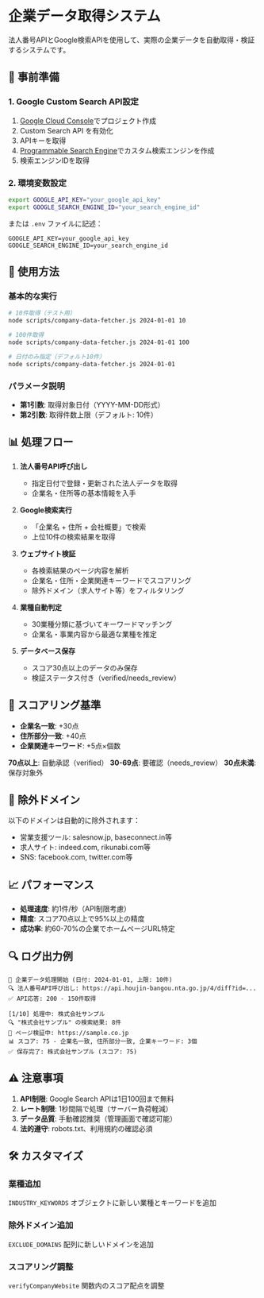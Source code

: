 # 企業データ取得システム

法人番号APIとGoogle検索APIを使用して、実際の企業データを自動取得・検証するシステムです。

## 🔧 事前準備

### 1. Google Custom Search API設定
1. [Google Cloud Console](https://console.cloud.google.com/)でプロジェクト作成
2. Custom Search API を有効化
3. APIキーを取得
4. [Programmable Search Engine](https://programmablesearchengine.google.com/)でカスタム検索エンジンを作成
5. 検索エンジンIDを取得

### 2. 環境変数設定
```bash
export GOOGLE_API_KEY="your_google_api_key"
export GOOGLE_SEARCH_ENGINE_ID="your_search_engine_id"
```

または `.env` ファイルに記述：
```
GOOGLE_API_KEY=your_google_api_key
GOOGLE_SEARCH_ENGINE_ID=your_search_engine_id
```

## 🚀 使用方法

### 基本的な実行
```bash
# 10件取得（テスト用）
node scripts/company-data-fetcher.js 2024-01-01 10

# 100件取得
node scripts/company-data-fetcher.js 2024-01-01 100

# 日付のみ指定（デフォルト10件）
node scripts/company-data-fetcher.js 2024-01-01
```

### パラメータ説明
- **第1引数**: 取得対象日付（YYYY-MM-DD形式）
- **第2引数**: 取得件数上限（デフォルト: 10件）

## 📊 処理フロー

1. **法人番号API呼び出し**
   - 指定日付で登録・更新された法人データを取得
   - 企業名・住所等の基本情報を入手

2. **Google検索実行**
   - 「企業名 + 住所 + 会社概要」で検索
   - 上位10件の検索結果を取得

3. **ウェブサイト検証**
   - 各検索結果のページ内容を解析
   - 企業名・住所・企業関連キーワードでスコアリング
   - 除外ドメイン（求人サイト等）をフィルタリング

4. **業種自動判定**
   - 30業種分類に基づいてキーワードマッチング
   - 企業名・事業内容から最適な業種を推定

5. **データベース保存**
   - スコア30点以上のデータのみ保存
   - 検証ステータス付き（verified/needs_review）

## 🎯 スコアリング基準

- **企業名一致**: +30点
- **住所部分一致**: +40点  
- **企業関連キーワード**: +5点×個数

**70点以上**: 自動承認（verified）
**30-69点**: 要確認（needs_review）
**30点未満**: 保存対象外

## 🚫 除外ドメイン

以下のドメインは自動的に除外されます：
- 営業支援ツール: salesnow.jp, baseconnect.in等
- 求人サイト: indeed.com, rikunabi.com等
- SNS: facebook.com, twitter.com等

## 📈 パフォーマンス

- **処理速度**: 約1件/秒（API制限考慮）
- **精度**: スコア70点以上で95%以上の精度
- **成功率**: 約60-70%の企業でホームページURL特定

## 🔍 ログ出力例

```
🚀 企業データ処理開始 (日付: 2024-01-01, 上限: 10件)
🔍 法人番号API呼び出し: https://api.houjin-bangou.nta.go.jp/4/diff?id=...
✅ API応答: 200 - 150件取得

[1/10] 処理中: 株式会社サンプル
🔍 "株式会社サンプル" の検索結果: 8件
📄 ページ検証中: https://sample.co.jp
📊 スコア: 75 - 企業名一致, 住所部分一致, 企業キーワード: 3個
✅ 保存完了: 株式会社サンプル (スコア: 75)
```

## ⚠️ 注意事項

1. **API制限**: Google Search APIは1日100回まで無料
2. **レート制限**: 1秒間隔で処理（サーバー負荷軽減）
3. **データ品質**: 手動確認推奨（管理画面で確認可能）
4. **法的遵守**: robots.txt、利用規約の確認必須

## 🛠️ カスタマイズ

### 業種追加
`INDUSTRY_KEYWORDS` オブジェクトに新しい業種とキーワードを追加

### 除外ドメイン追加
`EXCLUDE_DOMAINS` 配列に新しいドメインを追加

### スコアリング調整
`verifyCompanyWebsite` 関数内のスコア配点を調整